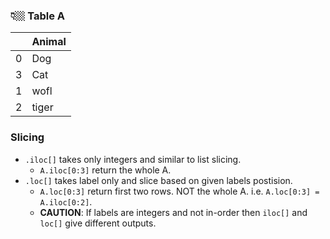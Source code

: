 ### 👇🏼 Table A
|   | Animal |
|---|--------|
| 0 | Dog    |
| 3 | Cat    |
| 1 | wofl   |
| 2 | tiger  |



### Slicing
- `.iloc[]` takes only integers and similar to list slicing. 
  - `A.iloc[0:3]` return the whole A.
- `.loc[]` takes label only and slice based on given labels postision.
  - `A.loc[0:3]` return first two rows. NOT the whole A. i.e. `A.loc[0:3] = A.iloc[0:2]`.
  - **CAUTION**: If labels are integers and not in-order then `iloc[]` and `loc[]` give different outputs. 
